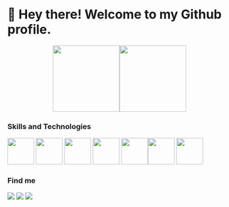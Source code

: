 # 👋 Hey there! Welcome to my Github profile.
<div align="center">
  <a href="https://github.com/livmrqs">
    <img loading="lazy" height="150em" src="https://github-readme-stats.vercel.app/api/top-langs/?username=livmrqs&layout=compact&langs_count=7&theme=cobalt"/><img loading="lazy" height="150em" src="https://github-readme-stats.vercel.app/api?username=livmrqs&show_icons=true&theme=cobalt&include_all_commits=true&count_private=true"/>
  </a>
</div>

### Skills and Technologies
 <img src="https://cdn.jsdelivr.net/gh/devicons/devicon/icons/git/git-original.svg" width="60" height="60" /> <img src="https://cdn.jsdelivr.net/gh/devicons/devicon@latest/icons/github/github-original.svg" width="60" height="60"/> <img src="https://cdn.jsdelivr.net/gh/devicons/devicon@latest/icons/python/python-original.svg" width="60" height="60" /> <img src="https://cdn.jsdelivr.net/gh/devicons/devicon@latest/icons/scikitlearn/scikitlearn-original.svg" width="60" height="60"/> <img src="https://cdn.jsdelivr.net/gh/devicons/devicon@latest/icons/amazonwebservices/amazonwebservices-original-wordmark.svg" width="60" height="60" /><img src="https://cdn.jsdelivr.net/gh/devicons/devicon@latest/icons/docker/docker-original.svg" width="60" height="60" /> <img src="https://cdn.jsdelivr.net/gh/devicons/devicon@latest/icons/mysql/mysql-original.svg" width="60" height="60"/> 
  
 ### Find me

<div>
<a href="https://www.instagram.com/livmrqs_/" target="_blank"><img loading="lazy" src="https://img.shields.io/badge/-Instagram-%23E4405F?style=for-the-badge&logo=instagram&logoColor=white" target="_blank"></a>
<a href="https://www.linkedin.com/in/l%C3%ADvia-marques04/" target="_blank"><img loading="lazy" src="https://img.shields.io/badge/-LinkedIn-%230077B5?style=for-the-badge&logo=linkedin&logoColor=white" target="_blank"></a>   
<a href = "mailto:liviamarquesrr@gmail.com"><img loading="lazy" src="https://img.shields.io/badge/Gmail-D14836?style=for-the-badge&logo=gmail&logoColor=white" target="_blank"></a>
 </div>
